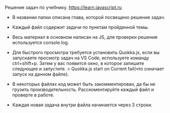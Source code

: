 Решение задач по учебнику. https://learn.javascript.ru

- В названии папки описана глава, которой посвещено решение задач.

- Каждый файл содержит задачи по пунктам пройденной темы.

- Весь материал в основном написан на JS, для проверки решения используется console.log.

- Для быстрого просмотра требуется установить Quokka.js, если вы запускаете просмотр задач на VS Code, используете команду ctrl+shift+p.
  Затем у вас появится окно, в которое запишите следующее и запустите. > Quokka.js start on Current fail(что означает запуск на данном файле).

- В некоторых файлах код может быть закомментирован, да бы не грузить производительность. Расскоментируйте каждый файл и проверте в работе.

- Каждая новая задача внутри файла начинается через 3 строки.
